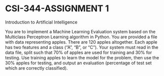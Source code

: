 # CSI-344-ASSIGNMENT 1
Introduction to Artificial Intelligence

You are to implement a Machine Learning Evaluation system based on the Multiclass Perceptron
Learning algorithm in Python. You are provided a file with data representing apples. There are 120
apples altogether. Each apple has two features and a class (“A”, “B”, or “C”). Your system must read in
the data file, split such that 70% of apples are used for training and 30% for testing. Use training apples to
learn the model for the problem, then use the 30% apples for testing, and output an evaluation (percentage
of test set which are correctly classified).
